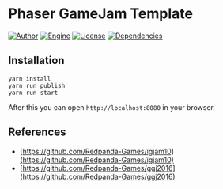 # Phaser GameJam Template

[![Author](https://img.shields.io/badge/Author-Redpanda%20Games-orange.svg?style=flat-square)](https://github.com/Redpanda-Games)
[![Engine](https://img.shields.io/badge/Engine-Phaser%20v2.9.1-99388c.svg?style=flat-square)](https://phaser.io)
[![License](https://img.shields.io/badge/License-MIT-blue.svg?style=flat-square)](https://github.com/Redpanda-Games/phaser-template/blob/master/LICENSE)
[![Dependencies](https://www.versioneye.com/user/projects/59f73f3c15f0d71f3207554a/badge.svg?style=flat-square)](https://versioneye.com/user/projects/59f73f3c15f0d71f3207554a)

## Installation

```
yarn install
yarn run publish
yarn run start
```

After this you can open `http://localhost:8080` in your browser.

## References

* [https://github.com/Redpanda-Games/igjam10](https://github.com/Redpanda-Games/igjam10)
* [https://github.com/Redpanda-Games/ggj2016](https://github.com/Redpanda-Games/ggj2016)
